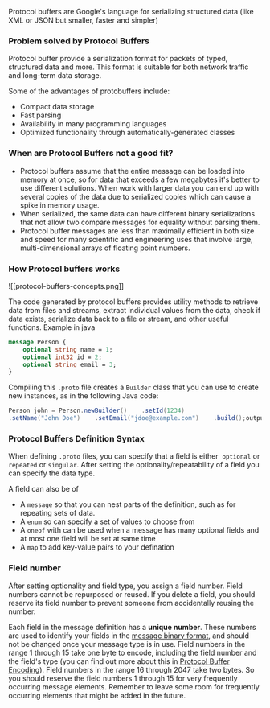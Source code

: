 Protocol buffers are Google's language for serializing structured data (like XML or JSON but smaller, faster and simpler)

### Problem solved by Protocol Buffers
Protocol buffer provide a serialization format for packets of typed, structured data and more. This format is suitable for both network traffic and long-term data storage.

Some of the advantages of protobuffers include:
- Compact data storage
- Fast parsing
- Availability in many programming languages
- Optimized functionality through automatically-generated classes

### When are Protocol Buffers not a good fit?
- Protocol buffers assume that the entire message can be loaded into memory at once, so for data that exceeds a few megabytes  it's better to use different solutions. When work with larger data you can end up with several copies of the data due to serialized copies which can cause a spike in memory usage.
- When serialized, the same data can have different binary serializations that not allow two compare messages for equality without parsing them.
- Protocol buffer messages are less than maximally efficient in both size and speed for many scientific and engineering uses that involve large, multi-dimensional arrays of floating point numbers.

### How Protocol buffers works
![[protocol-buffers-concepts.png]]

The code generated by protocol buffers provides utility methods to retrieve data from files and streams, extract individual values from the data, check if data exists, serialize data back to a file or stream, and other useful functions.
Example in java
```proto
message Person { 	 
	optional string name = 1;  
	optional int32 id = 2;  
	optional string email = 3;
}
```

Compiling this `.proto` file creates a `Builder` class that you can use to create new instances, as in the following Java code:
```Java
Person john = Person.newBuilder()    .setId(1234)    
.setName("John Doe")    .setEmail("jdoe@example.com")    .build();output = new FileOutputStream(args[0]);john.writeTo(output);

```

### Protocol Buffers Definition Syntax

When defining `.proto` files, you can specify that a field is either  `optional` or `repeated` or `singular`.
After setting the optionality/repeatability of a field you can specify the data type.

A field can also be of
- A `message` so that you can nest parts of the definition, such as for repeating sets of data.
- A `enum` so can specify a set of values to choose from
- A `oneof` with can be used when a message has many optional fields and at most one field will be set at same time
- A `map` to add key-value pairs to your defination

### Field number
After setting optionality and field type, you assign a field number. Field numbers cannot be repurposed or reused. If you delete a field, you should reserve its field number to prevent someone from accidentally reusing the number.

Each field in the message definition has a **unique number**. These numbers are used to identify your fields in the [message binary format](https://developers.google.com/protocol-buffers/docs/encoding), and should not be changed once your message type is in use. Field numbers in the range 1 through 15 take one byte to encode, including the field number and the field's type (you can find out more about this in [Protocol Buffer Encoding](https://developers.google.com/protocol-buffers/docs/encoding#structure)). Field numbers in the range 16 through 2047 take two bytes. So you should reserve the field numbers 1 through 15 for very frequently occurring message elements. Remember to leave some room for frequently occurring elements that might be added in the future.
